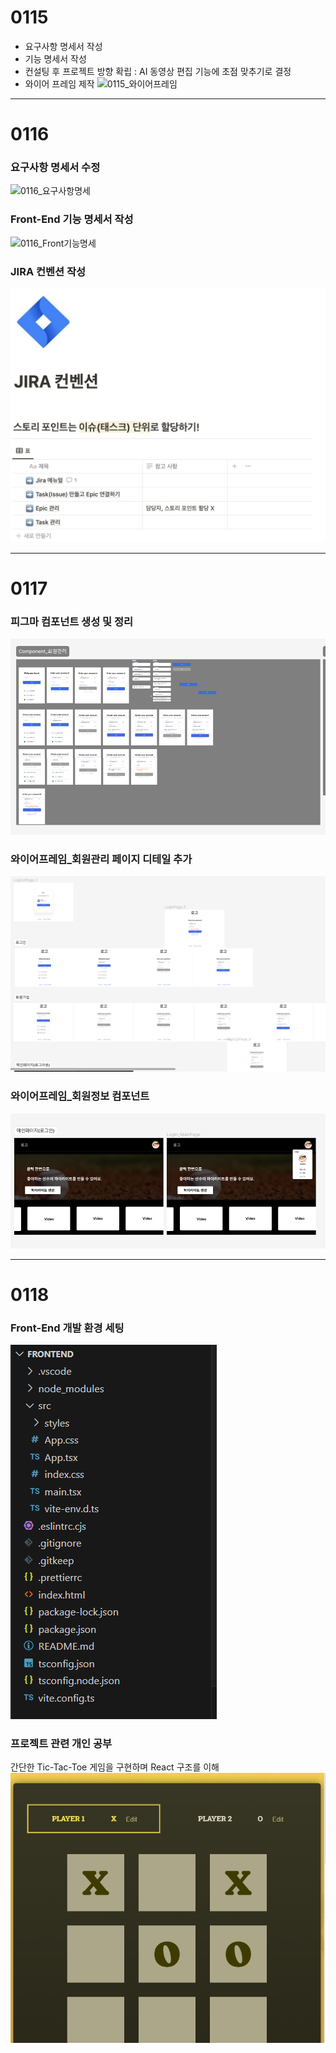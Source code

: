 # 0115

- 요구사항 명세서 작성
- 기능 명세서 작성
- 컨설팅 후 프로젝트 방향 확립 : AI 동영상 편집 기능에 초점 맞추기로 결정
- 와이어 프레임 제작
![0115_와이어프레임](./images/스크린샷_2024-01-15_오후_9.13.07.png)

---

# 0116

### 요구사항 명세서 수정
![0116_요구사항명세](./images/요구사항명세.png)

### Front-End 기능 명세서 작성
![0116_Front기능명세](./images/Front_기능명세.png)

### JIRA 컨벤션 작성
![0116_JIRA컨벤션](./images/JIRA_Convention.png)

---

# 0117

### 피그마 컴포넌트 생성 및 정리
![회원관리 컴포넌트](./images/피그마컴포넌트.PNG)

### 와이어프레임_회원관리 페이지 디테일 추가
![회원관리 와이어프레임](./images/와이어프레임디테일.PNG)

### 와이어프레임_회원정보 컴포넌트
![마이프로필](./images/mypage.PNG)

---

# 0118

### Front-End 개발 환경 세팅
![Front Setting](./images/frontsetting.PNG)

### 프로젝트 관련 개인 공부
간단한 Tic-Tac-Toe 게임을 구현하며 React 구조를 이해
![Tic Tac Toe](./images/tictaxtoe.PNG)
